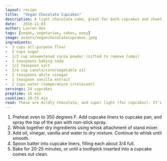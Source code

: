 ```yaml
---
layout: recipe
title:  "Vegan Chocolate Cupcakes"
description: A light chocolate cake, great for both cupcakes and sheet cakes!
date:   2016-11-03
author: Lauren Oas
tags: [vegan, vegetarian, cakes, easy]
image: assets/veganchocolatecupcakes.jpeg
ingredients:
-  3 cups all-purpose flour
-  2 cups sugar
-  1/2 cup unsweetened cocoa powder (sifted to remove lumps)
-  2 teaspoons baking soda
-  1/2 teaspoon salt
-  3/4 cup canola/corn/vegetable oil
-  2 teaspoons white vinegar
-  1 teaspoon vanilla extract
-  2 cups water (temperature irrelevant)
servings: 24 cupcakes
preptime: 15 min
cooktime: 20-25 min
read: These are mildly chocolate, and super light (for cupcakes). It's a no-frills, no-fail recipe, and it's vegan, which is great!
---
```

1. Preheat oven to 350 degrees F. Add cupcake liners to cupcake pan, and spray the top of the pan with non-stick spray.
2. Whisk together dry ingredients using whisk attachment of stand mixer.
3. Add oil, vinegar, vanilla and water to dry mixture. Continue to whisk until smooth.
4. Spoon batter into cupcake liners, filling each about 3/4 full.
5. Bake for 20-25 minutes, or until a toothpick inserted into a cupcake comes out clean.